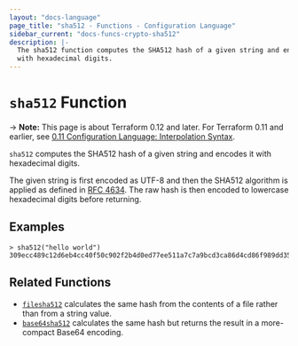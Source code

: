 ```yaml
---
layout: "docs-language"
page_title: "sha512 - Functions - Configuration Language"
sidebar_current: "docs-funcs-crypto-sha512"
description: |-
  The sha512 function computes the SHA512 hash of a given string and encodes it
  with hexadecimal digits.
---
```


# `sha512` Function

-> **Note:** This page is about Terraform 0.12 and later. For Terraform 0.11 and
earlier, see
[0.11 Configuration Language: Interpolation Syntax](../../configuration-0-11/interpolation.html).

`sha512` computes the SHA512 hash of a given string and encodes it with
hexadecimal digits.

The given string is first encoded as UTF-8 and then the SHA512 algorithm is applied
as defined in [RFC 4634](https://tools.ietf.org/html/rfc4634). The raw hash is
then encoded to lowercase hexadecimal digits before returning.

## Examples

```
> sha512("hello world")
309ecc489c12d6eb4cc40f50c902f2b4d0ed77ee511a7c7a9bcd3ca86d4cd86f989dd35bc5ff499670da34255b45b0cfd830e81f605dcf7dc5542e93ae9cd76f
```

## Related Functions

* [`filesha512`](./filesha512.html) calculates the same hash from
  the contents of a file rather than from a string value.
* [`base64sha512`](./base64sha512.html) calculates the same hash but returns
  the result in a more-compact Base64 encoding.
